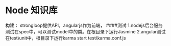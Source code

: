# Node 知识库

构建： strongloop提供API，angularjs作为前端，
####测试
1.nodejs后台服务测试在spec中，可以测试model中的类。在根目录下运行Jasmine
2.angular测试在test\unit中，根目录下运行karma start test\karma.conf.js